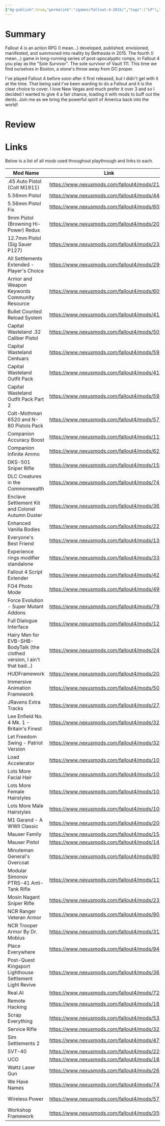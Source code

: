```yaml
---
{"dg-publish":true,"permalink":"/games/fallout-4-2015/","tags":["LP"],"created":"2024-03-17","updated":"2024-06-24"}
---
```



# Summary

Fallout 4 is an action RPG (I mean...) developed, published, envisioned, manifested, and summoned into reality by Bethesda in 2015. The fourth (I mean...) game in long-running series of post-apocalyptic romps, in Fallout 4 you play as the "Sole Survivor". The sole survivor of Vault 111. This time we find ourselves in Boston, a stone's throw away from DC proper.

I've played Fallout 4 before soon after it first released, but I didn't gel with it at the time. That being said I've been wanting to do a Fallout and it is the clear choice to cover. I love New Vegas and much prefer it over 3 and so I decided I wanted to give 4 a fair chance, loading it with mods to buff out the dents. Join me as we bring the powerful spirit of America back into the world!

# Review

# Links

Below is a list of all mods used throughout playthrough and links to each.

| Mod Name                                                                  | Link                                          | Category                        |
| ------------------------------------------------------------------------- | --------------------------------------------- | ------------------------------- |
| .45 Auto Pistol (Colt M1911)                                              | https://www.nexusmods.com/fallout4/mods/21142 | Weapons                         |
| 5.56mm Pistol                                                             | https://www.nexusmods.com/fallout4/mods/44634 | Weapons                         |
| 5.56mm Pistol Fix                                                         | https://www.nexusmods.com/fallout4/mods/60916 | Patches                         |
| 9mm Pistol (Browning Hi-Power) Redux                                      | https://www.nexusmods.com/fallout4/mods/20143 | Weapons                         |
| 12.7mm Pistol (Sig Sauer P127)                                            | https://www.nexusmods.com/fallout4/mods/23434 | Weapons                         |
| All Settlements Extended - Player's Choice                                | https://www.nexusmods.com/fallout4/mods/29095 | Player Settlement               |
| Armor and Weapon Keywords Community Resource                              | https://www.nexusmods.com/fallout4/mods/6091  | Modders Resources and Tutorials |
| Bullet Counted Reload System                                              | https://www.nexusmods.com/fallout4/mods/41178 | Gameplay                        |
| Capital Wasteland .32 Caliber Pistol                                      | https://www.nexusmods.com/fallout4/mods/50396 | Weapons                         |
| Capital Wasteland Centuars                                                | https://www.nexusmods.com/fallout4/mods/59379 | Creatures                       |
| Capital Wasteland Outfit Pack                                             | https://www.nexusmods.com/fallout4/mods/41380 | Armor                           |
| Capital Wasteland Outfit Pack Part 2                                      | https://www.nexusmods.com/fallout4/mods/59105 | Armor                           |
| Colt-Mothman 6520 and N-80 Pistols Pack                                   | https://www.nexusmods.com/fallout4/mods/57194 | Weapons                         |
| Companion Accuracy Boost                                                  | https://www.nexusmods.com/fallout4/mods/11674 | Companions                      |
| Companion Infinite Ammo                                                   | https://www.nexusmods.com/fallout4/mods/6233  | Companions                      |
| DKS-501 Sniper Rifle                                                      | https://www.nexusmods.com/fallout4/mods/15909 | Weapons                         |
| DLC Creatures in the Commonwealth                                         | https://www.nexusmods.com/fallout4/mods/74220 | Creatures                       |
| Enclave Settlement Kit and Colonel Autumn Duster                          | https://www.nexusmods.com/fallout4/mods/36228 | Crafting - Home/Settlement      |
| Enhanced Vanilla Bodies                                                   | https://www.nexusmods.com/fallout4/mods/22110 | Models and Textures             |
| Everyone's Best Friend                                                    | https://www.nexusmods.com/fallout4/mods/13459 | Companions                      |
| Experience rings modifier standalone                                      | https://www.nexusmods.com/fallout4/mods/33612 | Gameplay                        |
| Fallout 4 Script Extender                                                 | https://www.nexusmods.com/fallout4/mods/42147 | Utilities                       |
| FO4 Photo Mode                                                            | https://www.nexusmods.com/fallout4/mods/49997 | User Interface                  |
| Force Evolution - Super Mutant Addons                                     | https://www.nexusmods.com/fallout4/mods/79308 | Creatures                       |
| Full Dialogue Interface                                                   | https://www.nexusmods.com/fallout4/mods/1235  | User Interface                  |
| Hairy Men for EVB-SHB-BodyTalk (the clothed version, I ain't that bad...) | https://www.nexusmods.com/fallout4/mods/24540 | Models and Textures             |
| HUDFramework                                                              | https://www.nexusmods.com/fallout4/mods/20309 | User Interface                  |
| Immersive Animation Framework                                             | https://www.nexusmods.com/fallout4/mods/50555 | Animation                       |
| JRavens Extra Tracks                                                      | https://www.nexusmods.com/fallout4/mods/2741  | Audio - Music                   |
| Lee Enfield No. 4 Mk. 1 - Britain's Finest                                | https://www.nexusmods.com/fallout4/mods/32128 | Weapons                         |
| Let Freedom Swing - Patriot Version                                       | https://www.nexusmods.com/fallout4/mods/32623 | Radio                           |
| Load Accelerator                                                          | https://www.nexusmods.com/fallout4/mods/10283 | Performance                     |
| Lots More Facial Hair                                                     | https://www.nexusmods.com/fallout4/mods/10746 | Body, Face, and Hair            |
| Lots More Female Hairstyles                                               | https://www.nexusmods.com/fallout4/mods/10543 | Body, Face, and Hair            |
| Lots More Male Hairstyles                                                 | https://www.nexusmods.com/fallout4/mods/10695 | Body, Face, and Hair            |
| M1 Garand - A WWII Classic                                                | https://www.nexusmods.com/fallout4/mods/20687 | Weapons                         |
| Mauser Family                                                             | https://www.nexusmods.com/fallout4/mods/15469 | Weapons                         |
| Mauser Pistol                                                             | https://www.nexusmods.com/fallout4/mods/14141 | Weapons                         |
| Minuteman General's Overcoat                                              | https://www.nexusmods.com/fallout4/mods/80988 | Clothing                        |
| Modular Simonov PTRS-41 Anti-Tank Rifle                                   | https://www.nexusmods.com/fallout4/mods/11925 | Weapons                         |
| Mosin Nagant Sniper Rifle                                                 | https://www.nexusmods.com/fallout4/mods/23258 | Weapons                         |
| NCR Ranger Veteran Armor                                                  | https://www.nexusmods.com/fallout4/mods/9034  | Armor                           |
| NCR Trooper Armor By Dr. Mobius                                           | https://www.nexusmods.com/fallout4/mods/31236 | Armor                           |
| Place Everywhere                                                          | https://www.nexusmods.com/fallout4/mods/9424  | Player Settlement               |
| Post-Quest Kingsport Lighthouse Settlement Light Revive                   | https://www.nexusmods.com/fallout4/mods/36193 | Visuals and Graphics            |
| Real.AI                                                                   | https://www.nexusmods.com/fallout4/mods/72923 | NPC                             |
| Remote Hacking                                                            | https://www.nexusmods.com/fallout4/mods/18358 | Gameplay                        |
| Scrap Everything                                                          | https://www.nexusmods.com/fallout4/mods/5320  | Player Settlement               |
| Service Rifle                                                             | https://www.nexusmods.com/fallout4/mods/32361 | Weapons                         |
| Sim Settlements 2                                                         | https://www.nexusmods.com/fallout4/mods/47976 | Player Settlement               |
| SVT-40                                                                    | https://www.nexusmods.com/fallout4/mods/22017 | Weapons                         |
| UCO                                                                       | https://www.nexusmods.com/fallout4/mods/18489 | Clothing                        |
| Wattz Laser Gun                                                           | https://www.nexusmods.com/fallout4/mods/26386 | Weapons                         |
| We Have Names                                                             | https://www.nexusmods.com/fallout4/mods/74287 | NPC                             |
| Wireless Power                                                            | https://www.nexusmods.com/fallout4/mods/57146 | Crafting - Home/Settlement      |
| Workshop Framework                                                        | https://www.nexusmods.com/fallout4/mods/35004 | Player Settlement               |
